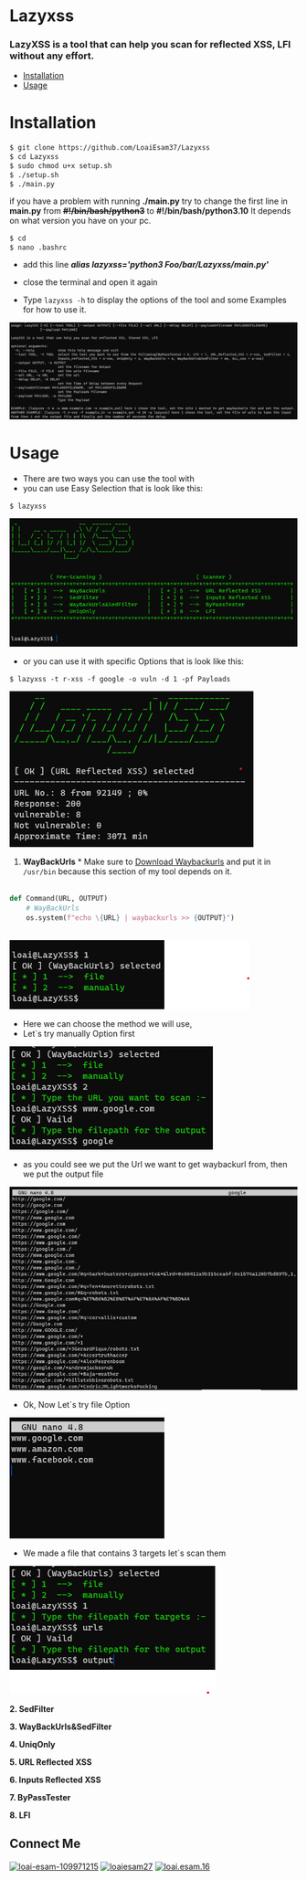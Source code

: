 # Lazyxss

### LazyXSS is a tool that can help you scan for reflected XSS, LFI without any effort.

* [Installation](#Installation)
* [Usage](#Usage)


# Installation

    $ git clone https://github.com/LoaiEsam37/Lazyxss
    $ cd Lazyxss
    $ sudo chmod u+x setup.sh
    $ ./setup.sh
    $ ./main.py

if you have a problem with running **./main.py**
try to change the first line in **main.py** from **~~#!/bin/bash/python3~~**
to **#!/bin/bash/python3.10**
It depends on what version you have on your pc.

    $ cd
    $ nano .bashrc

* add this line ***alias lazyxss='python3 Foo/bar/Lazyxss/main.py'*** 

* close the terminal and open it again

* Type ``lazyxss -h`` to display the options of the tool and some Examples for how to use it.

![](https://github.com/LoaiEsam37/Images/blob/main/Screenshot%202022-09-30%20140729.png)

# Usage

* There are two ways you can use the tool with 
* you can use Easy Selection that is look like this:
        
```
$ lazyxss
```

![](https://github.com/LoaiEsam37/Images/blob/main/Screenshot%202022-09-30%20142553.png)

* or you can use it with specific Options that is look like this:
```
$ lazyxss -t r-xss -f google -o vuln -d 1 -pf Payloads
```   
![](https://github.com/LoaiEsam37/Images/blob/main/9.png)

1. **WayBackUrls**
        * Make sure to [Download Waybackurls](https://github.com/tomnomnom/waybackurls) and put it in ``/usr/bin`` because this section of my tool depends on it.
        
```python
        
def Command(URL, OUTPUT)   
    # WayBackUrls
    os.system(f"echo \{URL} | waybackurls >> {OUTPUT}")
                
```

   ![](https://github.com/LoaiEsam37/Images/blob/main/Screenshot%202022-09-30%20140235.png)
      
   * Here we can choose the method we will use,
   * Let\`s try manually Option first
      
   ![](https://github.com/LoaiEsam37/Images/blob/main/Screenshot%202022-09-30%20140326.png)
      
   * as you could see we put the Url we want to get waybackurl from, then we put the output file
       
   ![](https://github.com/LoaiEsam37/Images/blob/main/Screenshot%202022-09-30%20142401.png)
      
   * Ok, Now Let\`s try file Option

   ![](https://github.com/LoaiEsam37/Images/blob/main/Screenshot%202022-09-30%20140535.png)
      
   * We made a file that contains 3 targets let\`s scan them

   ![](https://github.com/LoaiEsam37/Images/blob/main/Screenshot%202022-09-30%20140637.png)
     
     
**2. SedFilter**
    

**3. WayBackUrls&SedFilter**

**4. UniqOnly**

**5. URL Reflected XSS**

**6. Inputs Reflected XSS**

**7. ByPassTester**

**8. LFI**

## Connect Me

<a href="https://linkedin.com/in/loai-esam-109971215" target="blank"><img align="center" src="https://raw.githubusercontent.com/rahuldkjain/github-profile-readme-generator/master/src/images/icons/Social/linked-in-alt.svg" alt="loai-esam-109971215" height="30" width="40" /></a>
<a href="https://stackoverflow.com/users/loaiesam27" target="blank"><img align="center" src="https://raw.githubusercontent.com/rahuldkjain/github-profile-readme-generator/master/src/images/icons/Social/stack-overflow.svg" alt="loaiesam27" height="30" width="40" /></a>
<a href="https://fb.com/loai.esam.16" target="blank"><img align="center" src="https://raw.githubusercontent.com/rahuldkjain/github-profile-readme-generator/master/src/images/icons/Social/facebook.svg" alt="loai.esam.16" height="30" width="40" /></a>
</p>

